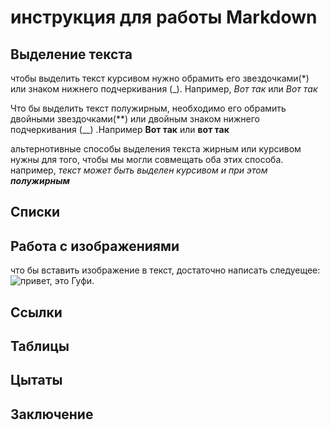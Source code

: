 # инструкция для работы Markdown

## Выделение текста

чтобы выделить текст курсивом нужно обрамить его звездочками(*) или знаком нижнего подчеркивания (_). Например, *Вот так* или _Вот так_

Что бы выделить текст полужирным, необходимо его обрамить двойными звездочками(**) или двойным знаком нижнего подчеркивания (__) .Например **Вот так** или __вот так__

альтернотивные способы выделения текста жирным или курсивом нужны для того, чтобы мы могли совмещать оба этих способа. например, _текст может быть выделен курсивом и при этом **полужирным**_
## Списки

## Работа с изображениями

что бы вставить изображение в текст, достаточно написать следуещее:
![привет, это Гуфи.](gufi.jpeg)
## Ссылки

## Таблицы

## Цытаты

## Заключение